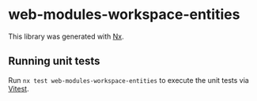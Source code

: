 # web-modules-workspace-entities

This library was generated with [Nx](https://nx.dev).

## Running unit tests

Run `nx test web-modules-workspace-entities` to execute the unit tests via [Vitest](https://vitest.dev/).
